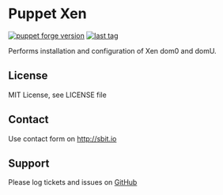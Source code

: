 # Puppet Xen

[![puppet forge version](https://img.shields.io/puppetforge/v/sbitio/xen.svg)](http://forge.puppetlabs.com/sbitio/xen) [![last tag](https://img.shields.io/github/tag/sbitio/puppet-xen.svg)](https://github.com/sbitio/puppet-xen/tags)

Performs installation and configuration of Xen dom0 and domU.


## License

MIT License, see LICENSE file

## Contact

Use contact form on http://sbit.io

## Support

Please log tickets and issues on [GitHub](https://github.com/sbitio/puppet-xen)

